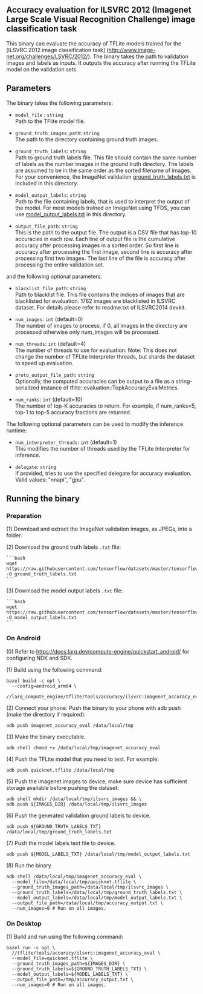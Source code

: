 ## Accuracy evaluation for ILSVRC 2012 (Imagenet Large Scale Visual Recognition Challenge) image classification task

This binary can evaluate the accuracy of TFLite models trained for the [ILSVRC 2012 image classification task]
(http://www.image-net.org/challenges/LSVRC/2012/).
The binary takes the path to validation images and labels as inputs. It outputs the accuracy after running the TFLite model on the validation sets.

## Parameters
The binary takes the following parameters:

*   `model_file` : `string` \
    Path to the TFlite model file.

*   `ground_truth_images_path`: `string` \
    The path to the directory containing ground truth images.

*   `ground_truth_labels`: `string` \
    Path to ground truth labels file. This file should contain the same number
    of labels as the number images in the ground truth directory. The labels are
    assumed to be in the same order as the sorted filename of images. For your
    convenience, the ImageNet validation
    [ground_truth_labels.txt](ground_truth_labels.txt) is included in this
    directory.

*   `model_output_labels`: `string` \
    Path to the file containing labels, that is used to interpret the output of
    the model. For most models trained on ImageNet using TFDS, you can use
    [model_output_labels.txt](model_output_labels.txt) in this directory.

*   `output_file_path`: `string` \
    This is the path to the output file. The output is a CSV file that has
    top-10 accuracies in each row. Each line of output file is the cumulative
    accuracy after processing images in a sorted order. So first line is
    accuracy after processing the first image, second line is accuracy after
    processing first two images. The last line of the file is accuracy after
    processing the entire validation set.

and the following optional parameters:

*   `blacklist_file_path`: `string` \
    Path to blacklist file. This file contains the indices of images that are
    blacklisted for evaluation. 1762 images are blacklisted in ILSVRC dataset.
    For details please refer to readme.txt of ILSVRC2014 devkit.

*   `num_images`: `int` (default=0) \
    The number of images to process, if 0, all images in the directory are
    processed otherwise only num_images will be processed.

*   `num_threads`: `int` (default=4) \
    The number of threads to use for evaluation. Note: This does not change the
    number of TFLite Interpreter threads, but shards the dataset to speed up
    evaluation.

*   `proto_output_file_path`: `string` \
    Optionally, the computed accuracies can be output to a file as a
    string-serialized instance of tflite::evaluation::TopkAccuracyEvalMetrics.

*   `num_ranks`: `int` (default=10) \
    The number of top-K accuracies to return. For example, if num_ranks=5, top-1
    to top-5 accuracy fractions are returned.

The following optional parameters can be used to modify the inference runtime:

*   `num_interpreter_threads`: `int` (default=1) \
    This modifies the number of threads used by the TFLite Interpreter for
    inference.

*   `delegate`: `string` \
    If provided, tries to use the specified delegate for accuracy evaluation.
    Valid values: "nnapi", "gpu".

## Running the binary

### Preparation

(1) Download and extract the ImageNet validation images, as JPEGs, into a
    folder.

(2) Download the ground truth labels `.txt` file:

    ```bash
    wget https://raw.githubusercontent.com/tensorflow/datasets/master/tensorflow_datasets/image/imagenet2012_validation_labels.txt -O ground_truth_labels.txt
    ```

(3) Download the model output labels `.txt` file:

    ```bash
    wget https://raw.githubusercontent.com/tensorflow/datasets/master/tensorflow_datasets/image/imagenet2012_labels.txt -O model_output_labels.txt
    ```

### On Android

(0) Refer to https://docs.larq.dev/compute-engine/quickstart_android/ for configuring NDK and SDK.

(1) Build using the following command:

```
bazel build -c opt \
  --config=android_arm64 \
  //larq_compute_engine/tflite/tools/accuracy/ilsvrc:imagenet_accuracy_eval
```

(2) Connect your phone. Push the binary to your phone with adb push
     (make the directory if required):

```
adb push imagenet_accuracy_eval /data/local/tmp
```

(3) Make the binary executable.

```
adb shell chmod +x /data/local/tmp/imagenet_accuracy_eval
```

(4) Push the TFLite model  that you need to test. For example:

```
adb push quicknet.tflite /data/local/tmp
```

(5) Push the imagenet images to device, make sure device has sufficient storage available before pushing the dataset:

```
adb shell mkdir /data/local/tmp/ilsvrc_images && \
adb push ${IMAGES_DIR} /data/local/tmp/ilsvrc_images
```

(6) Push the generated validation ground labels to device.

```
adb push ${GROUND_TRUTH_LABELS_TXT} /data/local/tmp/ground_truth_labels.txt
```

(7) Push the model labels text file to device.

```
adb push ${MODEL_LABELS_TXT} /data/local/tmp/model_output_labels.txt
```

(8) Run the binary.

```
adb shell /data/local/tmp/imagenet_accuracy_eval \
  --model_file=/data/local/tmp/quicknet.tflite \
  --ground_truth_images_path=/data/local/tmp/ilsvrc_images \
  --ground_truth_labels=/data/local/tmp/ground_truth_labels.txt \
  --model_output_labels=/data/local/tmp/model_output_labels.txt \
  --output_file_path=/data/local/tmp/accuracy_output.txt \
  --num_images=0 # Run on all images.
```

###  On Desktop

(1) Build and run using the following command:

```
bazel run -c opt \
  //tflite/tools/accuracy/ilsvrc:imagenet_accuracy_eval \
  --model_file=quicknet.tflite \
  --ground_truth_images_path=${IMAGES_DIR} \
  --ground_truth_labels=${GROUND_TRUTH_LABELS_TXT} \
  --model_output_labels=${MODEL_LABELS_TXT} \
  --output_file_path=/tmp/accuracy_output.txt \
  --num_images=0 # Run on all images.
```
